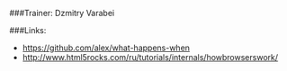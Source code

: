 ###Trainer: Dzmitry Varabei

###Links:
- https://github.com/alex/what-happens-when
- http://www.html5rocks.com/ru/tutorials/internals/howbrowserswork/